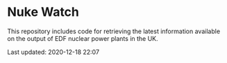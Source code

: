 # Nuke Watch

This repository includes code for retrieving the latest information available on the output of EDF nuclear power plants in the UK.

Last updated: 2020-12-18 22:07